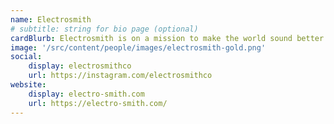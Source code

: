 ```yaml
---
name: Electrosmith
# subtitle: string for bio page (optional)
cardBlurb: Electrosmith is on a mission to make the world sound better.
image: '/src/content/people/images/electrosmith-gold.png'
social:
    display: electrosmithco
    url: https://instagram.com/electrosmithco
website:
    display: electro-smith.com
    url: https://electro-smith.com/
---
```

